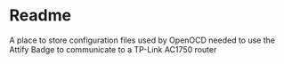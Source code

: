 # Readme
 A place to store configuration files used by OpenOCD needed to use the Attify Badge to communicate to a TP-Link AC1750 router
